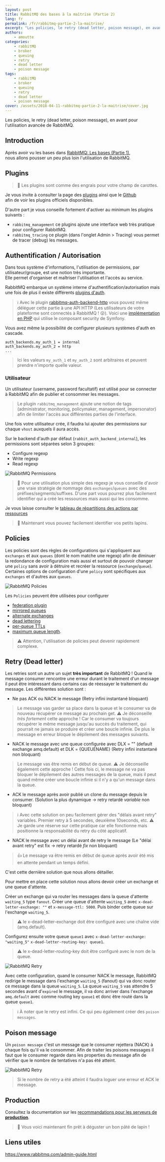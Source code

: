 ```yaml
---  
layout: post  
title: RabbitMQ des bases à la maîtrise (Partie 2)   
lang: fr  
permalink: /fr/rabbitmq-partie-2-la-maitrise/  
excerpt: "Les policies, le retry (dead letter, poison message), en avant pour l'utilisation avancée de RabbitMQ."  
authors:  
    - amoutte  
categories:  
    - rabbitMQ  
    - broker  
    - queuing  
    - retry  
    - dead letter
    - poison message
tags:  
    - rabbitMQ  
    - broker  
    - queuing  
    - retry  
    - dead letter
    - poison message
cover: /assets/2018-04-11-rabbitmq-partie-2-la-maitrise/cover.jpg  
---  
```


Les policies, le retry (dead letter, poison message), en avant pour l'utilisation avancée de RabbitMQ.  
  
## Introduction

Après avoir vu les bases dans [RabbitMQ: Les bases (Partie 1)](/fr/rabbitmq-partie-1-les-bases/),   
nous allons pousser un peu plus loin l'utilisation de RabbitMQ.
  
## Plugins

> 🥕 Les plugins sont comme des engrais pour votre champ de carottes.

Je vous invite à consulter la page des [plugins](https://www.rabbitmq.com/plugins.html) ainsi que le [Github](https://github.com/rabbitmq)  
afin de voir les plugins officiels disponibles.  
  
D'autre part je vous conseille fortement d'activer au minimum les plugins suivants :  
  
* `rabbitmq_management` ce plugins ajoute une interface web très pratique pour configurer RabbitMQ.   
* `rabbitmq_tracing` ce plugin (dans l'onglet Admin > Tracing) vous permet de tracer (debug) les messages.   

## Authentification / Autorisation  
  
Dans tous système d'informations, l'utilisation de permissions, par utilisateur/groupe, est une notion très importante.  
Elle permet d'organiser et maîtriser l'utilisation et l'accès au service.  

RabbitMQ embarque un système interne d'authentification/autorisation mais une fois de plus il existe différents [plugins d'auth](https://github.com/rabbitmq?q=rabbitmq-auth).

> ℹ️ Avec le plugin [rabbitmq-auth-backend-http](https://github.com/rabbitmq/rabbitmq-auth-backend-http) vous pouvez même 
> déléguer cette partie à une API HTTP (Les utilisateurs de votre plateforme sont connectés à RabbitMQ ! 😜).
> Voici une [implémentation en PHP](https://github.com/symftony/rabbitmq-auth-backend-http-php) qui utilise le composant security de Symfony.

Vous avez même la possibilité de configurer plusieurs systèmes d'auth en cascade.

```
auth_backends.my_auth_1 = internal
auth_backends.my_auth_2 = http
...
```

> Ici les valeurs `my_auth_1` et `my_auth_2` sont arbitraires et peuvent prendre n'importe quelle valeur.

### Utilisateur

Un utilisateur (username, password facultatif) est utilisé pour se connecter à RabbitMQ afin de publier et consommer les messages.  
  
> Le plugin `rabbitmq_management` ajoute une notion de tags (administrator, monitoring, policymaker, management, impersonator) 
> afin de limiter l'accès aux différentes parties de l'interface.

Une fois votre utilisateur crée, il faudra lui ajouter des permissions sur chaque `vhost` auxquels il aura accès. 

Sur le backend d'auth par défaut (`rabbit_auth_backend_internal`), les permissions sont séparées selon 3 groupes:

 * Configure regexp
 * Write regexp
 * Read regexp

![RabbitMQ Permissions]({{site.baseurl}}/assets/2018-04-11-rabbitmq-partie-2-la-maitrise/rabbitmq-permissions.png)

> 🚀 Pour une utilisation plus simple des regexp je vous conseille d'avoir une vraie stratégie de nommage des `exchanges`/`queues`
> avec des préfixes/segments/suffixes. D'une part vous pourrez plus facilement identifier qui a créé les ressources mais aussi qui les consomme.

Je vous laisse consulter le [tableau de répartitions des actions par ressources](http://www.rabbitmq.com/access-control.html#permissions)

> 🥕 Maintenant vous pouvez facilement identifier vos petits lapins.

## Policies

Les policies sont des règles de configurations qui s'appliquent aux `exchanges` et aux `queues` (dont le nom matche une regexp) afin de diminuer 
la redondance de configuration mais aussi et surtout de pouvoir changer une `policy` sans avoir à détruire et recréer la ressource (`exchange`/`queue`).
Certaines options de configuration d'une `policy` sont spécifiques aux `exchanges` et d'autres aux `queues`.

![RabbitMQ Policies]({{site.baseurl}}/assets/2018-04-11-rabbitmq-partie-2-la-maitrise/rabbitmq-policies.png)

Les `Policies` peuvent être utilisées pour configurer
 
- [federation plugin](https://www.rabbitmq.com/federation.html)
- [mirrored queues](https://www.rabbitmq.com/ha.html)
- [alternate exchanges](https://www.rabbitmq.com/ae.html)
- [dead lettering](https://www.rabbitmq.com/dlx.html)
- [per-queue TTLs](https://www.rabbitmq.com/ttl.html)
- [maximum queue length](https://www.rabbitmq.com/maxlength.html).

> ⚠️  Attention, l'utilisation de policies peut devenir rapidement complexe.

## Retry (Dead letter)

Les retries sont un autre un sujet **très important** de RabbitMQ ! Quand le message consumer rencontre une erreur durant le traitement d'un message
il peut être intéressant dans certains cas de réessayer le traitement du message.
Les différentes solution sont : 

- Ne pas ACK ou NACK le message (Retry infini instantané bloquant)

> Le message vas garder sa place dans la queue et le consumer va de nouveau récupérer ce message au prochain get.
> ⚠️ Je déconseille *très fortement* cette approche ! Car le consumer va toujours récupérer le même message jusqu'au succès du traitement, 
> qui pourrait ne jamais se produire et créer une boucle infinie. De plus le message en erreur bloque le dépilement des messages suivants.

- NACK le message avec une queue configurée avec DLX = "" (default exchange amq.default) et DLK = {QUEUENAME}  (Retry infini instantané non bloquant)

> Le message vas être remis en début de queue.
> ⚠️ Je déconseille également cette approche ! Cette fois ci, le message ne va pas bloquer le dépilement des autres messages de la queue, 
> mais il peut quand même créer une boucle infinie si il n'y a qu'un message dans la queue.

- ACK le message après avoir publié un clone du message depuis le consumer. (Solution la plus dynamique -> retry retardé *variable* non bloquant)

> ℹ️ Avec cette solution on peu facilement gérer des "délais avant retry" variables. Premier retry à 5 secondes, deuxième 10seconds, etc. 
> ⚠️ Je garde une réserve sur cette pratique car elle fonctionne mais positionne la responsabilité du retry du côté applicatif. 

- NACK le message avec un délai avant de retry le message (Le "délai avant retry" est fix -> retry retardé *fix* non bloquant)

> 👍 Le message va être remis en début de queue après avoir été mis en attente pendant un temps défini.

C'est cette dernière solution que nous allons détailler. 

Pour mettre en place cette solution nous allons devoir créer un exchange et une queue d'attente.

Créer un exchange qui va router les messages dans la queue d'attente `waiting_5` type `fanout`.
Créer une queue d'attente `waiting_5` avec `x-dead-letter-exchange: ""` et `x-message-ttl: 5000`. 
Puis binder cette queue sur l'exchange `waiting_5`. 

> ⚠️ le x-dead-letter-exchange doit être configuré avec une chaîne vide (amq.default).

Configurez ensuite votre queue `queue1` avec `x-dead-letter-exchange: "waiting_5"` `x-dead-letter-routing-key: queue1`.

> ⚠️ le x-dead-letter-routing-key doit être configuré avec le nom de la queue.

![RabbitMQ Retry]({{site.baseurl}}/assets/2018-04-11-rabbitmq-partie-2-la-maitrise/rabbitmq-retry.jpg)

Avec cette configuration, quand le consumer NACK le message, RabbitMQ redirige le message dans l'exchange `waiting_5` (fanout)
qui va donc router ce message dans la queue `waiting_5`. La queue `waiting_5` vas attendre 5 secondes avant d'`expired` le message,
il va donc arriver dans l'exchange `amq.default` avec comme routing key `queue1` et donc être routé dans la queue `queue1`.

> ℹ️ À noter que le retry est infini. Ce qui peu également créer des `poison messages`.

## Poison message

Un `poison message` c'est un message que le consumer rejettera (NACK) à chaque fois qu'il va le consommer.
Afin de traiter les poisons messages il faut que le consumer regarde dans les properties du message afin de vérifier 
que le nombre de tentatives n'a pas été atteint.

![RabbitMQ Retry]({{site.baseurl}}/assets/2018-04-11-rabbitmq-partie-2-la-maitrise/rabbitmq-x-death-header.jpg)

> Si le nombre de retry a été atteint il faudra loguer une erreur et ACK le message.

## Production

Consultez la documentation sur les [recommandations pour les serveurs de **production**](https://www.rabbitmq.com/production-checklist.html).

> 🐇 Vous voici maintenant fin prêt à déguster un bon pâté de lapin !

## Liens utiles
https://www.rabbitmq.com/admin-guide.html
